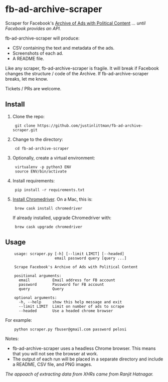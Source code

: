 # fb-ad-archive-scraper
Scraper for Facebook's [Archive of Ads with Political Content](https://www.facebook.com/politicalcontentads) _... until Facebook provides an API._

fb-ad-archive-scraper will produce:
* CSV containing the text and metadata of the ads.
* Screenshots of each ad.
* A README file.

Like any scraper, fb-ad-archive-scraper is fragile. It will break if Facebook changes the structure / code of the 
Archive. If fb-ad-archive-scraper breaks, let me know.

Tickets / PRs are welcome.

## Install
1. Clone the repo:

        git clone https://github.com/justinlittman/fb-ad-archive-scraper.git

2. Change to the directory:

        cd fb-ad-archive-scraper

3. Optionally, create a virtual environment:

        virtualenv -p python3 ENV
        source ENV/bin/activate
        
4. Install requirements:

        pip install -r requirements.txt
        
5. [Install Chromedriver](https://sites.google.com/a/chromium.org/chromedriver/). On a Mac, this is:

        brew cask install chromedriver
        
   If already installed, upgrade Chromedriver with:

        brew cask upgrade chromedriver
        
## Usage

        usage: scraper.py [-h] [--limit LIMIT] [--headed]
                          email password query [query ...]
        
        Scrape Facebook's Archive of Ads with Political Content
        
        positional arguments:
          email          Email address for FB account
          password       Password for FB account
          query          Query
        
        optional arguments:
          -h, --help     show this help message and exit
          --limit LIMIT  Limit on number of ads to scrape
          --headed       Use a headed chrome browser
  
For example:

        python scraper.py fbuser@gmail.com password pelosi
        
Notes:
* fb-ad-archive-scraper uses a headless Chrome browser. This means that you will not see the browser at work.
* The output of each run will be placed in a separate directory and include a README, CSV file, and PNG images.

_The appoach of extracting data from XHRs came from Ranjit Hatnagar._